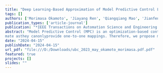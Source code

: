 ```yaml
---
title: "Deep Learning-Based Approximation of Model Predictive Control Laws Using Mixture Networks"
tags: []
authors: ['Morimasa Okamoto', 'Jiayang Ren', 'Qiangqiang Mao', 'Jianfeng Liu', 'Yankai Cao']
publication_types: ['article-journal']
publication: "*IEEE Transactions on Automation Science and Engineering 22, 2909-2922*"
abstract: "Model Predictive Control (MPC) is an optimization-based control scheme exploited in various industrial processes. It determines optimal control inputs that achieve the desired outcome by predicting future behavior based on models while satisfying system constraint sets. The consideration of complex system dynamics and multiple constraints enables the control of nonlinear processes with complicated behavior. Furthermore, because of its extensive applicability, MPC has been applied to the design of supply chain management, especially to scheduling problems that are formulated as mixed-integer linear programming (MILP) problems. However, the online implementation of MPC is challenging, especially for large-scale systems, due to the prohibitive computation cost. In recent years, the approximation method of MPC control laws using deep neural networks (DNNs) has been studied to address this issue. Nevertheless, it struggles to provide accurate approximation when multiple optimal control inputs exist for each system state. In this case, the MPC control laws follow one-to-many mappings, which DNNs cannot correctly approxi
mate asthey canonlyprovide one-to-one mappings. Therefore, we propose mixture network-based approximation methods. Mixture networks, with components of probability (density) distributions in the output layer, can approximate the MPC control laws through a combination of conditional probabilities provided by mixing several estimated probability distributions. This approach then generates multiple control inputs with the highest probabilities. Notably, the proposed method can be applied to various problems by selecting an appropriate probability distribution, such as using a Gaussian distribution for nonlinear problems and a Bernoulli distribution for MILP problems. In this thesis, we investigate two case studies: a benchmark problem for nonlinear problems and a scheduling problem in the steel-making process for MILP problems. The simulation results  demonstrate that the mixture network-based approximation method outperforms the DNN-based approximation method."
date: "2024-04-15"
publishDate: "2024-04-15"
url_pdf: "file:///D:/Downloads/ubc_2023_may_okamoto_morimasa.pdf.pdf"
featured: true
projects: []
slides: ""
---
```

